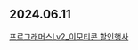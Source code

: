 ## 2024.06.11
[프로그래머스Lv2_이모티콘 할인행사](https://school.programmers.co.kr/learn/courses/30/lessons/150368)